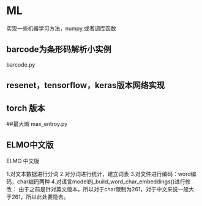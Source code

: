 # ML
实现一些机器学习方法，numpy,或者调库函数


## barcode为条形码解析小实例
barcode.py

## resenet，tensorflow，keras版本网络实现

## torch 版本
   ##最大熵 max_entroy.py

## ELMO中文版
ELMO 中文版

1.对文本数据进行分词
2.对分词进行统计，建立词表
3.对文件进行编码：word编码，char编码两种
4.对语言model的_build_word_char_embeddings()进行修改：
  由于之前是针对英文版本，所以对于char限制为261，对于中文来说一般大于261，所以此处要隐去。
